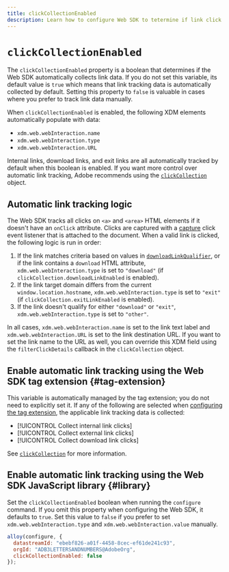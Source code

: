 ```yaml
---
title: clickCollectionEnabled
description: Learn how to configure Web SDK to tetermine if link click data is automatically collected.
---
```


# `clickCollectionEnabled`

The `clickCollectionEnabled` property is a boolean that determines if the Web SDK automatically collects link data. If you do not set this variable, its default value is `true` which means that link tracking data is automatically collected by default. Setting this property to `false` is valuable in cases where you prefer to track link data manually.

When `clickCollectionEnabled` is enabled, the following XDM elements automatically populate with data:

* `xdm.web.webInteraction.name`
* `xdm.web.webInteraction.type`
* `xdm.web.webInteraction.URL`

Internal links, download links, and exit links are all automatically tracked by default when this boolean is enabled. If you want more control over automatic link tracking, Adobe recommends using the [`clickCollection`](clickcollection.md) object.

## Automatic link tracking logic

The Web SDK tracks all clicks on `<a>` and `<area>` HTML elements if it doesn't have an `onClick` attribute. Clicks are captured with a [capture](https://www.w3.org/TR/uievents/#capture-phase) click event listener that is attached to the document. When a valid link is clicked, the following logic is run in order:

1. If the link matches criteria based on values in [`downloadLinkQualifier`](downloadlinkqualifier.md), or if the link contains a `download` HTML attribute, `xdm.web.webInteraction.type` is set to `"download"` (if `clickCollection.downloadLinkEnabled` is enabled).
1. If the link target domain differs from the current `window.location.hostname`, `xdm.web.webInteraction.type` is set to `"exit"` (if `clickCollection.exitLinkEnabled` is enabled).
1. If the link doesn't qualify for either `"download"` or `"exit"`, `xdm.web.webInteraction.type` is set to `"other"`.

In all cases, `xdm.web.webInteraction.name` is set to the link text label and `xdm.web.webInteraction.URL` is set to the link destination URL. If you want to set the link name to the URL as well, you can override this XDM field using the `filterClickDetails` callback in the `clickCollection` object.

## Enable automatic link tracking using the Web SDK tag extension {#tag-extension}

This variable is automatically managed by the tag extension; you do not need to explicitly set it. If any of the following are selected when [configuring the tag extension](/help/tags/extensions/client/web-sdk/web-sdk-extension-configuration.md), the applicable link tracking data is collected:

* [!UICONTROL Collect internal link clicks]
* [!UICONTROL Collect external link clicks]
* [!UICONTROL Collect download link clicks]

See [`clickCollection`](clickcollection.md) for more information.

## Enable automatic link tracking using the Web SDK JavaScript library {#library}

Set the `clickCollectionEnabled` boolean when running the `configure` command. If you omit this property when configuring the Web SDK, it defaults to `true`. Set this value to `false` if you prefer to set `xdm.web.webInteraction.type` and `xdm.web.webInteraction.value` manually.

```js
alloy(configure, {
  datastreamId: "ebebf826-a01f-4458-8cec-ef61de241c93",
  orgId: "ADB3LETTERSANDNUMBERS@AdobeOrg",
  clickCollectionEnabled: false
});
```
